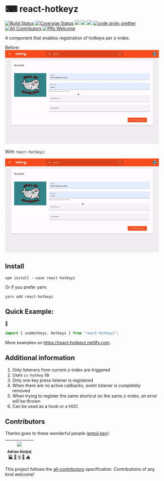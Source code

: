 # ⌨ react-hotkeyz
[![Build Status](https://travis-ci.org/doitadrian/react-hotkeyz.svg?branch=master)](https://travis-ci.org/doitadrian/react-hotkeyz)
[![Coverage Status](https://coveralls.io/repos/github/doitadrian/react-hotkeyz/badge.svg?branch=master)](https://coveralls.io/github/doitadrian/react-hotkeyz?branch=master)
[![](https://img.shields.io/npm/dw/react-hotkeyz.svg)](https://www.npmjs.com/package/react-hotkeyz) 
[![](https://img.shields.io/npm/v/react-hotkeyz.svg)](https://www.npmjs.com/package/react-hotkeyz)
![](https://img.shields.io/npm/types/react-hotkeyz.svg)
[![code style: prettier](https://img.shields.io/badge/code_style-prettier-ff69b4.svg?style=flat-square)](https://github.com/prettier/prettier)
[![All Contributors](https://img.shields.io/badge/all_contributors-1-orange.svg?style=flat-square)](#contributors)
[![PRs Welcome](https://img.shields.io/badge/PRs-welcome-brightgreen.svg?style=flat-square)](http://makeapullrequest.com)
  
A component that enables registration of hotkeys per z-index. 

Before:
![A broken example](./docs/keys-no.gif)

With `react-hotkeyz`:

![A working example](./docs/keys-yes.gif)

## Install
```
npm install --save react-hotkeyz
```

Or if you prefer yarn: 
```
yarn add react-hotkeyz
```

## Quick Example:
🤞
 
```javascript
import { useHotkeys, Hotkeys } from "react-hotkeyz";
```

More examples on https://react-hotkeyz.netlify.com.

## Additional information
1. Only listeners from current z-index are triggered
2. Uses `is-hotkey` lib
3. Only one key press listener is registered
4. When there are no active callbacks, event listener is completely removed 
5. When trying to register the same shortcut on the same z-index, an error will be thrown
6. Can be used as a hook or a HOC

## Contributors

Thanks goes to these wonderful people ([emoji key](https://github.com/kentcdodds/all-contributors#emoji-key)):

<!-- ALL-CONTRIBUTORS-LIST:START - Do not remove or modify this section -->
<!-- prettier-ignore -->
| [<img src="https://avatars0.githubusercontent.com/u/5121148?v=4" width="100px;"/><br /><sub><b>Adrian Smijulj</b></sub>](https://github.com/doitadrian)<br />[💻](https://github.com/doitadrian/react-hotkeyz/commits?author=doitadrian "Code") [📖](https://github.com/doitadrian/react-hotkeyz/commits?author=doitadrian "Documentation") [💡](#example-doitadrian "Examples") [👀](#review-doitadrian "Reviewed Pull Requests") [⚠️](https://github.com/doitadrian/react-hotkeyz/commits?author=doitadrian "Tests") |
| :---: |
<!-- ALL-CONTRIBUTORS-LIST:END -->

This project follows the [all-contributors](https://github.com/kentcdodds/all-contributors) specification. Contributions of any kind welcome!
